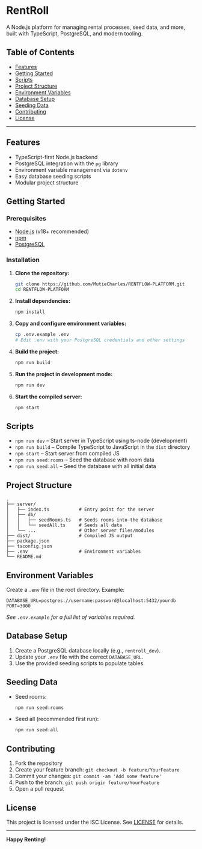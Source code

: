# RentRoll

A Node.js platform for managing rental processes, seed data, and more, built with TypeScript, PostgreSQL, and modern tooling.

## Table of Contents

- [Features](#features)
- [Getting Started](#getting-started)
- [Scripts](#scripts)
- [Project Structure](#project-structure)
- [Environment Variables](#environment-variables)
- [Database Setup](#database-setup)
- [Seeding Data](#seeding-data)
- [Contributing](#contributing)
- [License](#license)

---

## Features

- TypeScript-first Node.js backend
- PostgreSQL integration with the `pg` library
- Environment variable management via `dotenv`
- Easy database seeding scripts
- Modular project structure

## Getting Started

### Prerequisites

- [Node.js](https://nodejs.org/) (v18+ recommended)
- [npm](https://www.npmjs.com/)
- [PostgreSQL](https://www.postgresql.org/)

### Installation

1. **Clone the repository:**
    ```bash
    git clone https://github.com/MutieCharles/RENTFLOW-PLATFORM.git
    cd RENTFLOW-PLATFORM
    ```

2. **Install dependencies:**
    ```bash
    npm install
    ```

3. **Copy and configure environment variables:**
    ```bash
    cp .env.example .env
    # Edit .env with your PostgreSQL credentials and other settings
    ```

4. **Build the project:**
    ```bash
    npm run build
    ```

5. **Run the project in development mode:**
    ```bash
    npm run dev
    ```

6. **Start the compiled server:**
    ```bash
    npm start
    ```

## Scripts

- `npm run dev` – Start server in TypeScript using ts-node (development)
- `npm run build` – Compile TypeScript to JavaScript in the `dist` directory
- `npm start` – Start server from compiled JS
- `npm run seed:rooms` – Seed the database with room data
- `npm run seed:all` – Seed the database with all initial data

## Project Structure

```
.
├── server/
│   ├── index.ts           # Entry point for the server
│   ├── db/
│   │   ├── seedRooms.ts   # Seeds rooms into the database
│   │   └── seedAll.ts     # Seeds all data
│   └── ...                # Other server files/modules
├── dist/                  # Compiled JS output
├── package.json
├── tsconfig.json
├── .env                   # Environment variables
└── README.md
```

## Environment Variables

Create a `.env` file in the root directory. Example:

```
DATABASE_URL=postgres://username:password@localhost:5432/yourdb
PORT=3000
```

_See `.env.example` for a full list of variables required._

## Database Setup

1. Create a PostgreSQL database locally (e.g., `rentroll_dev`).
2. Update your `.env` file with the correct `DATABASE_URL`.
3. Use the provided seeding scripts to populate tables.

## Seeding Data

- Seed rooms:
    ```bash
    npm run seed:rooms
    ```
- Seed all (recommended first run):
    ```bash
    npm run seed:all
    ```

## Contributing

1. Fork the repository
2. Create your feature branch: `git checkout -b feature/YourFeature`
3. Commit your changes: `git commit -am 'Add some feature'`
4. Push to the branch: `git push origin feature/YourFeature`
5. Open a pull request

## License

This project is licensed under the ISC License. See [LICENSE](LICENSE) for details.

---

**Happy Renting!**